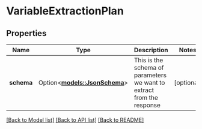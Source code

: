 # VariableExtractionPlan

## Properties

Name | Type | Description | Notes
------------ | ------------- | ------------- | -------------
**schema** | Option<[**models::JsonSchema**](JsonSchema.md)> | This is the schema of parameters we want to extract from the response | [optional]

[[Back to Model list]](../README.md#documentation-for-models) [[Back to API list]](../README.md#documentation-for-api-endpoints) [[Back to README]](../README.md)


